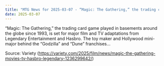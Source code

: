 ```yaml
---
title: "MTG News for 2025-03-07 - “Magic: The Gathering,” the trading card game play..."
date: 2025-03-07
---
```


“Magic: The Gathering,” the trading card game played in basements around the globe since 1993, is set for major film and TV adaptations from Legendary Entertainment and Hasbro. The toy maker and Hollywood mini-major behind the “Godzilla” and “Dune” franchises…

Source: Variety (https://variety.com/2025/film/news/magic-the-gathering-movies-tv-hasbro-legendary-1236299642/)
